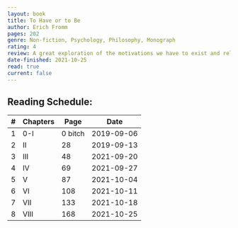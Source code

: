 ```yaml
---
layout: book
title: To Have or to Be
author: Erich Fromm
pages: 202
genre: Non-fiction, Psychology, Philosophy, Monograph
rating: 4
review: A great exploration of the motivations we have to exist and relate to others.
date-finished: 2021-10-25
read: true
current: false
---
```


## Reading Schedule: 

| # | Chapters | Page | Date | 
|-----|-----|-----|-----|
| 1 | 0-I | 0 bitch | 2019-09-06 |
| 2 | II | 28 | 2019-09-13 |
| 3 | III | 48 | 2021-09-20 |
| 4 | IV | 69 | 2021-09-27 |
| 5 | V | 87 | 2021-10-04 |
| 6 | VI | 108 | 2021-10-11 |
| 7 | VII | 133 | 2021-10-18 |
| 8 | VIII | 168 | 2021-10-25 |
